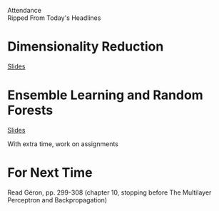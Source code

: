 Attendance  
Ripped From Today's Headlines

# Dimensionality Reduction
[Slides](https://docs.google.com/presentation/d/19JT72UqPwVZtlAS7sWavuOGNOwtoe24702QqS2HGXkY/edit?usp=sharing)

# Ensemble Learning and Random Forests
[Slides](https://docs.google.com/presentation/d/1ahUkB6l6Y-sqHyKp31Y-WbGVEvjrlLpDR6FqPEklhUI/edit?usp=sharing)

With extra time, work on assignments

# For Next Time
Read Géron, pp. 299-308 (chapter 10, stopping before The Multilayer Perceptron and Backpropagation)
